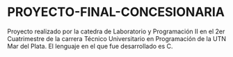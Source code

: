 # PROYECTO-FINAL-CONCESIONARIA
Proyecto realizado por la catedra de Laboratorio y Programación II en el 2er Cuatrimestre de la carrera Técnico Universitario en Programación de la UTN Mar del Plata.
El lenguaje en el que fue desarrollado es C.
